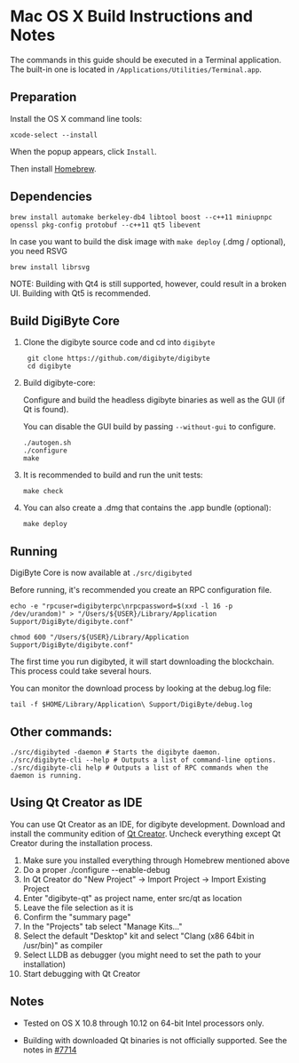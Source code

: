 Mac OS X Build Instructions and Notes
====================================
The commands in this guide should be executed in a Terminal application.
The built-in one is located in `/Applications/Utilities/Terminal.app`.

Preparation
-----------
Install the OS X command line tools:

`xcode-select --install`

When the popup appears, click `Install`.

Then install [Homebrew](http://brew.sh).

Dependencies
----------------------

    brew install automake berkeley-db4 libtool boost --c++11 miniupnpc openssl pkg-config protobuf --c++11 qt5 libevent

In case you want to build the disk image with `make deploy` (.dmg / optional), you need RSVG

    brew install librsvg

NOTE: Building with Qt4 is still supported, however, could result in a broken UI. Building with Qt5 is recommended.

Build DigiByte Core
------------------------

1. Clone the digibyte source code and cd into `digibyte`

        git clone https://github.com/digibyte/digibyte
        cd digibyte

2.  Build digibyte-core:

    Configure and build the headless digibyte binaries as well as the GUI (if Qt is found).

    You can disable the GUI build by passing `--without-gui` to configure.

        ./autogen.sh
        ./configure
        make

3.  It is recommended to build and run the unit tests:

        make check

4.  You can also create a .dmg that contains the .app bundle (optional):

        make deploy

Running
-------

DigiByte Core is now available at `./src/digibyted`

Before running, it's recommended you create an RPC configuration file.

    echo -e "rpcuser=digibyterpc\nrpcpassword=$(xxd -l 16 -p /dev/urandom)" > "/Users/${USER}/Library/Application Support/DigiByte/digibyte.conf"

    chmod 600 "/Users/${USER}/Library/Application Support/DigiByte/digibyte.conf"

The first time you run digibyted, it will start downloading the blockchain. This process could take several hours.

You can monitor the download process by looking at the debug.log file:

    tail -f $HOME/Library/Application\ Support/DigiByte/debug.log

Other commands:
-------

    ./src/digibyted -daemon # Starts the digibyte daemon.
    ./src/digibyte-cli --help # Outputs a list of command-line options.
    ./src/digibyte-cli help # Outputs a list of RPC commands when the daemon is running.

Using Qt Creator as IDE
------------------------
You can use Qt Creator as an IDE, for digibyte development.
Download and install the community edition of [Qt Creator](https://www.qt.io/download/).
Uncheck everything except Qt Creator during the installation process.

1. Make sure you installed everything through Homebrew mentioned above
2. Do a proper ./configure --enable-debug
3. In Qt Creator do "New Project" -> Import Project -> Import Existing Project
4. Enter "digibyte-qt" as project name, enter src/qt as location
5. Leave the file selection as it is
6. Confirm the "summary page"
7. In the "Projects" tab select "Manage Kits..."
8. Select the default "Desktop" kit and select "Clang (x86 64bit in /usr/bin)" as compiler
9. Select LLDB as debugger (you might need to set the path to your installation)
10. Start debugging with Qt Creator

Notes
-----

* Tested on OS X 10.8 through 10.12 on 64-bit Intel processors only.

* Building with downloaded Qt binaries is not officially supported. See the notes in [#7714](https://github.com/digibyte/digibyte/issues/7714)
